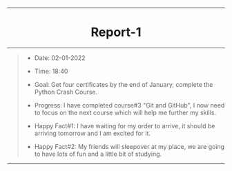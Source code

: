 --------
<h1 align="center">Report-1</h1>

--------
> - Date: 02-01-2022
> - Time: 18:40
> - Goal: Get four certificates by the end of January, complete the Python Crash Course.
>
> - Progress: I have completed course#3 "Git and GitHub", I now need to focus on the next course which will help me further my skills.
> - Happy Fact#1: I have waiting for my order to arrive, it should be arriving tomorrow and I am excited for it.
> - Happy Fact#2: My friends will sleepover at my place, we are going to have lots of fun and a little bit of studying.

--------
